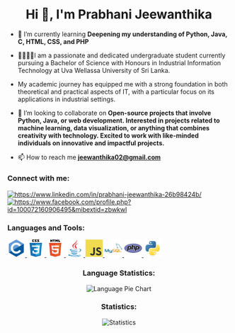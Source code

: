 <h1 align="center">Hi 👋, I'm Prabhani Jeewanthika</h1>

- 🌱 I’m currently learning **Deepening my understanding of Python, Java, C, HTML, CSS, and PHP**

- 👩‍🎓👩‍💻I am a passionate and dedicated undergraduate student currently pursuing a Bachelor of Science with Honours in Industrial Information Technology at Uva Wellassa University of Sri Lanka. 

- My academic journey has equipped me with a strong foundation in both theoretical and practical aspects of IT, with a particular focus on its applications in industrial settings.

- 👯 I’m looking to collaborate on **Open-source projects that involve Python, Java, or web development. Interested in projects related to machine learning, data visualization, or anything that combines creativity with technology. Excited to work with like-minded individuals on innovative and impactful projects.**

- 📫 How to reach me **jeewanthika02@gmail.com**
  

<h3 align="left">Connect with me:</h3>
<p align="left">
<a href="https://linkedin.com/in/https://www.linkedin.com/in/prabhani-jeewanthika-26b98424b/" target="blank"><img align="center" src="https://raw.githubusercontent.com/rahuldkjain/github-profile-readme-generator/master/src/images/icons/Social/linked-in-alt.svg" alt="https://www.linkedin.com/in/prabhani-jeewanthika-26b98424b/" height="30" width="40" /></a>
<a href="https://fb.com/https://www.facebook.com/profile.php?id=100072160906495&mibextid=zbwkwl" target="blank"><img align="center" src="https://raw.githubusercontent.com/rahuldkjain/github-profile-readme-generator/master/src/images/icons/Social/facebook.svg" alt="https://www.facebook.com/profile.php?id=100072160906495&mibextid=zbwkwl" height="30" width="40" /></a>
</p>

<h3 align="left">Languages and Tools:</h3>
<p align="left">
  <a href="https://www.cprogramming.com/" target="_blank" rel="noreferrer">
    <img src="https://raw.githubusercontent.com/devicons/devicon/master/icons/c/c-original.svg" alt="c" width="40" height="40"/>
  </a>
  <a href="https://www.w3schools.com/css/" target="_blank" rel="noreferrer">
    <img src="https://raw.githubusercontent.com/devicons/devicon/master/icons/css3/css3-original-wordmark.svg" alt="css3" width="40" height="40"/>
  </a>
  <a href="https://www.w3.org/html/" target="_blank" rel="noreferrer">
    <img src="https://raw.githubusercontent.com/devicons/devicon/master/icons/html5/html5-original-wordmark.svg" alt="html5" width="40" height="40"/>
  </a>
  <a href="https://www.java.com" target="_blank" rel="noreferrer">
    <img src="https://raw.githubusercontent.com/devicons/devicon/master/icons/java/java-original.svg" alt="java" width="40" height="40"/>
  </a>
  <a href="https://developer.mozilla.org/en-US/docs/Web/JavaScript" target="_blank" rel="noreferrer">
    <img src="https://raw.githubusercontent.com/devicons/devicon/master/icons/javascript/javascript-original.svg" alt="javascript" width="40" height="40"/>
  </a>
  <a href="https://www.mysql.com/" target="_blank" rel="noreferrer">
    <img src="https://raw.githubusercontent.com/devicons/devicon/master/icons/mysql/mysql-original-wordmark.svg" alt="mysql" width="40" height="40"/>
  </a>
  <a href="https://www.php.net" target="_blank" rel="noreferrer">
    <img src="https://raw.githubusercontent.com/devicons/devicon/master/icons/php/php-original.svg" alt="php" width="40" height="40"/>
  </a>
  <a href="https://www.python.org" target="_blank" rel="noreferrer">
    <img src="https://raw.githubusercontent.com/devicons/devicon/master/icons/python/python-original.svg" alt="python" width="40" height="40"/>
  </a>
</p>


<h3 align="center">Language Statistics:</h3>
<p align="center">
  <img src="https://github-readme-stats.vercel.app/api/top-langs/?username=Prabhanijeewanthika02&layout=compact&theme=radical" alt="Language Pie Chart" />
</p>

<h3 align="center">Statistics:</h3>
<p align="center">
  <img src="https://github-readme-stats.vercel.app/api?username=Prabhanijeewanthika02&show_icons=true&theme=radical" alt="Statistics" />
</p>




